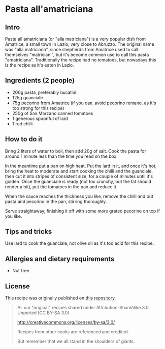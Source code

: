 # Pasta all'amatriciana

## Intro

Pasta all'amatriciana (or "alla matriciana") is a very popular dish from Amatrice, a small town in Lazio, very close to Abruzzo.
The original name was "alla matriciana", since shepherds from Amatrice used to call themselves "matriciani", but it's become common use to call this pasta "amatriciana".
Traditionally the recipe had no tomatoes, but nowadays this is the recipe as it's eaten in Lazio.

## Ingredients (2 people)

* 200g pasta, preferably bucatini
* 125g guanciale
* 75g pecorino from Amatrice (if you can, avoid pecorino romano, as it's too strong for this recipe)
* 250g of San Marzano canned tomatoes
* 1 generous spoonful of lard
* 1 red chilli

## How to do it

Bring 2 liters of water to boil, then add 20g of salt. Cook the pasta for around 1 minute less than the time you read on the box.

In the meantime put a pan on high heat.
Put the lard in it, and once it's hot, bring the heat to moderate and start cooking the chilli and the guanciale, then cut it into stripes of consistent size, for a couple of minutes until it's golden.
Once the guanciale is ready (not too crunchy, but the fat should render a bit), put the tomatoes in the pan and reduce it.

When the sauce reaches the thickness you like, remove the chilli and put pasta and pecorino in the pan, stirring thoroughly.

Serve straightaway, finishing it off with some more grated pecorino on top if you like.

## Tips and tricks

Use lard to cook the guanciale, not olive oil as it's too acid for this recipe.

## Allergies and dietary requirements

* Nut free


## License

This recipe was originally published on [this repository](https://github.com/ustwo/recipe-book).

> All our "original" recipes shared under Attribution-ShareAlike 3.0 Unported (CC BY-SA 3.0)
>
> http://creativecommons.org/licenses/by-sa/3.0/
>
> Recipes from other cooks are referenced and credited.
>
> But remember that we all stand in the shoulders of giants.

